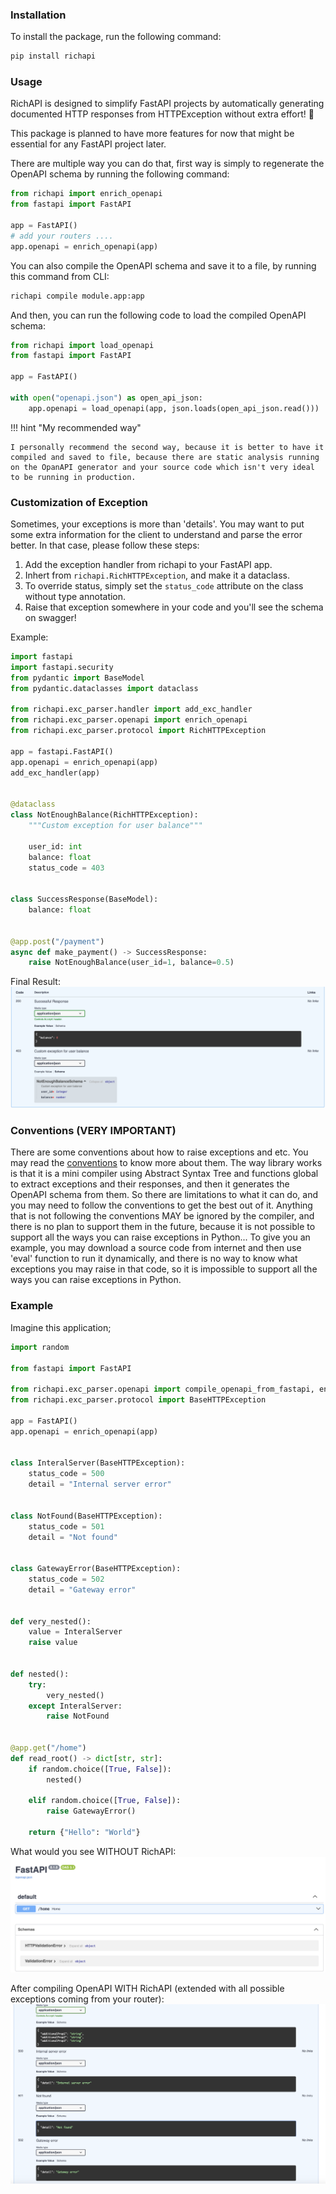 ### Installation

To install the package, run the following command:

```bash
pip install richapi
```

### Usage

RichAPI is designed to simplify FastAPI projects by automatically generating documented HTTP responses from HTTPException without extra effort! 🎉

This package is planned to have more features for now that might be essential for any FastAPI project later.

There are multiple way you can do that,
first way is simply to regenerate the OpenAPI schema by running the following command:

```python
from richapi import enrich_openapi
from fastapi import FastAPI

app = FastAPI()
# add your routers ....
app.openapi = enrich_openapi(app)
```

You can also compile the OpenAPI schema and save it to a file, by running this command from CLI:

```bash
richapi compile module.app:app
```

And then, you can run the following code to load the compiled OpenAPI schema:

```python
from richapi import load_openapi
from fastapi import FastAPI

app = FastAPI()

with open("openapi.json") as open_api_json:
    app.openapi = load_openapi(app, json.loads(open_api_json.read()))
```

!!! hint "My recommended way"

    I personally recommend the second way, because it is better to have it compiled and saved to file, because there are static analysis running on the OpanAPI generator and your source code which isn't very ideal to be running in production.

### Customization of Exception

Sometimes, your exceptions is more than 'details'. You may want to put some extra information for the client to understand and parse the error better. In that case, please follow these steps:

1. Add the exception handler from richapi to your FastAPI app.
2. Inhert from `richapi.RichHTTPException`, and make it a dataclass.
3. To override status, simply set the `status_code` attribute on the class without type annotation.
4. Raise that exception somewhere in your code and you'll see the schema on swagger!

Example:

```python
import fastapi
import fastapi.security
from pydantic import BaseModel
from pydantic.dataclasses import dataclass

from richapi.exc_parser.handler import add_exc_handler
from richapi.exc_parser.openapi import enrich_openapi
from richapi.exc_parser.protocol import RichHTTPException

app = fastapi.FastAPI()
app.openapi = enrich_openapi(app)
add_exc_handler(app)


@dataclass
class NotEnoughBalance(RichHTTPException):
    """Custom exception for user balance"""

    user_id: int
    balance: float
    status_code = 403


class SuccessResponse(BaseModel):
    balance: float


@app.post("/payment")
async def make_payment() -> SuccessResponse:
    raise NotEnoughBalance(user_id=1, balance=0.5)
```

Final Result:
![Screenshot](./images/custom-exception.png)

### Conventions (VERY IMPORTANT)

There are some conventions about how to raise exceptions and etc. You may read the [conventions](conventions.md) to know more about them. The way library works is that it is a mini compiler using Abstract Syntax Tree and functions global to extract exceptions and their responses, and then it generates the OpenAPI schema from them. So there are limitations to what it can do, and you may need to follow the conventions to get the best out of it. Anything that is not following the conventions MAY be ignored by the compiler, and there is no plan to support them in the future, because it is not possible to support all the ways you can raise exceptions in Python... To give you an example, you may download a source code from internet and then use 'eval' function to run it dynamically, and there is no way to know what exceptions you may raise in that code, so it is impossible to support all the ways you can raise exceptions in Python.

### Example

Imagine this application;

```python
import random

from fastapi import FastAPI

from richapi.exc_parser.openapi import compile_openapi_from_fastapi, enrich_openapi
from richapi.exc_parser.protocol import BaseHTTPException

app = FastAPI()
app.openapi = enrich_openapi(app)


class InteralServer(BaseHTTPException):
    status_code = 500
    detail = "Internal server error"


class NotFound(BaseHTTPException):
    status_code = 501
    detail = "Not found"


class GatewayError(BaseHTTPException):
    status_code = 502
    detail = "Gateway error"


def very_nested():
    value = InteralServer
    raise value


def nested():
    try:
        very_nested()
    except InteralServer:
        raise NotFound


@app.get("/home")
def read_root() -> dict[str, str]:
    if random.choice([True, False]):
        nested()

    elif random.choice([True, False]):
        raise GatewayError()

    return {"Hello": "World"}
```

What would you see WITHOUT RichAPI:
![Screenshot](./images/without-richapi.png)

After compiling OpenAPI WITH RichAPI (extended with all possible exceptions coming from your router):
![Screenshot](./images/with-richapi.png)
